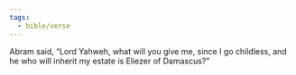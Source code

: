 ```yaml
---
tags:
  - bible/verse
---
```

Abram said, “Lord Yahweh, what will you give me, since I go childless, and he who will inherit my estate is Eliezer of Damascus?”